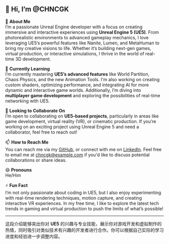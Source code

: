 

## 👋 Hi, I’m @CHNCGK

🔧 **About Me**  
I’m a passionate Unreal Engine developer with a focus on creating immersive and interactive experiences using **Unreal Engine 5 (UE5)**. From photorealistic environments to advanced gameplay mechanics, I love leveraging UE5’s powerful features like Nanite, Lumen, and MetaHuman to bring my creative visions to life. Whether it’s building next-gen games, virtual production, or interactive simulations, I thrive in the world of real-time 3D development.

🌱 **Currently Learning**  
I’m currently mastering **UE5’s advanced features** like World Partition, Chaos Physics, and the new Animation Tools. I'm also working on creating custom shaders, optimizing performance, and integrating AI for more dynamic and interactive game worlds. Additionally, I’m diving into **multiplayer game development** and exploring the possibilities of real-time networking with UE5.

💞 **Looking to Collaborate On**  
I’m open to collaborating on **UE5-based projects**, particularly in areas like game development, virtual reality (VR), or cinematic production. If you’re working on an exciting project using Unreal Engine 5 and need a collaborator, feel free to reach out!

📫 **How to Reach Me**  
You can reach me via my [GitHub](https://github.com/CHNCGK), or connect with me on [LinkedIn](https://linkedin.com/in/chncgk). Feel free to email me at chncgk@example.com if you'd like to discuss potential collaborations or share ideas.

😄 **Pronouns**  
He/Him

⚡ **Fun Fact**  
I’m not only passionate about coding in UE5, but I also enjoy experimenting with real-time rendering techniques, motion capture, and creating interactive VR experiences. In my free time, I like to explore the latest tech trends in gaming and virtual production to push the limits of what’s possible!

---

这段介绍能够突出你对 **UE5** 的兴趣与专业技能，展示你对游戏开发和虚拟制作的热情，同时吸引对类似技术有兴趣的开发者进行合作。你可以根据自己实际的学习进度和经验进一步调整内容。
